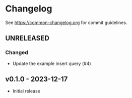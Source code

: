 # Changelog

See https://common-changelog.org for commit guidelines.

## UNRELEASED

### Changed

- Update the example insert query (#4)

## v0.1.0 - 2023-12-17

- Initial release
